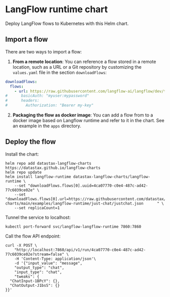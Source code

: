 # LangFlow runtime chart

Deploy LangFlow flows to Kubernetes with this Helm chart.

## Import a flow

There are two ways to import a flow:

1. **From a remote location**: You can reference a flow stored in a remote location, such as a URL or a Git repository by customizing the `values.yaml` file in the section `downloadFlows`:

```yaml
downloadFlows:
  flows:
    - url: https://raw.githubusercontent.com/langflow-ai/langflow/dev/tests/data/BasicChatwithPromptandHistory.json
#      basicAuth: "myuser:mypassword"
#      headers:
#        Authorization: "Bearer my-key"
```

2. **Packaging the flow as docker image**: You can add a flow from to a docker image based on Langflow runtime and refer to it in the chart.
   See an example in the `apps` directory.

## Deploy the flow

Install the chart:

```
helm repo add datastax-langflow-charts https://datastax.github.io/langflow-charts
helm repo update
helm install langflow-runtime datastax-langflow-charts/langflow-runtime \
    --set "downloadFlows.flows[0].uuid=4ca07770-c0e4-487c-ad42-77c6039ce02e" \
    --set "downloadFlows.flows[0].url=https://raw.githubusercontent.com/datastax/langflow-charts/main/examples/langflow-runtime/just-chat/justchat.json      " \
    --set replicaCount=1
```

Tunnel the service to localhost:
```
kubectl port-forward svc/langflow-langflow-runtime 7860:7860
```

Call the flow API endpoint:
```
curl -X POST \
    "http://localhost:7860/api/v1/run/4ca07770-c0e4-487c-ad42-77c6039ce02e?stream=false" \
    -H 'Content-Type: application/json'\
    -d '{"input_value": "message",
    "output_type": "chat",
    "input_type": "chat",
    "tweaks": {
  "ChatInput-1BPcY": {},
  "ChatOutput-J1bsS": {}
}}'
```
